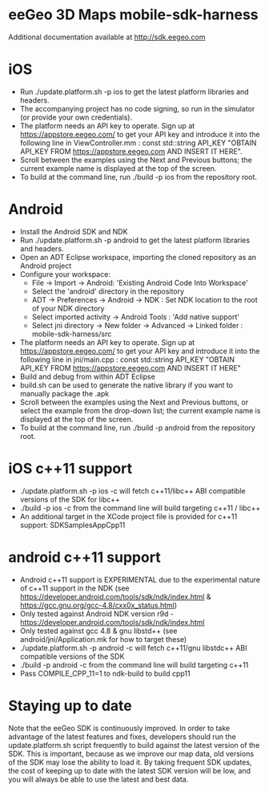 eeGeo 3D Maps mobile-sdk-harness
================================

Additional documentation available at http://sdk.eegeo.com

iOS
===

* Run ./update.platform.sh -p ios to get the latest platform libraries and headers.
* The accompanying project has no code signing, so run in the simulator (or provide your own credentials).
* The platform needs an API key to operate. Sign up at https://appstore.eegeo.com/ to get your API key and introduce it into the following line in ViewController.mm : 
	const std::string API_KEY "OBTAIN API_KEY FROM https://appstore.eegeo.com AND INSERT IT HERE".
* Scroll between the examples using the Next and Previous buttons; the current example name is displayed at the top of the screen.
* To build at the command line, run ./build -p ios from the repository root.

Android
=======

* Install the Android SDK and NDK
* Run ./update.platform.sh -p android to get the latest platform libraries and headers.
* Open an ADT Eclipse workspace, importing the cloned repository as an Android project
* Configure your workspace:
    * File -> Import -> Android: 'Existing Android Code Into Workspace'
    * Select the 'android' directory in the repository
    * ADT -> Preferences -> Android -> NDK : Set NDK location to the root of your NDK directory
    * Select imported activity -> Android Tools : 'Add native support'
    * Select jni directory -> New folder -> Advanced -> Linked folder : mobile-sdk-harness/src
* The platform needs an API key to operate. Sign up at https://appstore.eegeo.com/ to get your API key and introduce it into the following line in jni/main.cpp : 
	const std::string API_KEY "OBTAIN API_KEY FROM https://appstore.eegeo.com AND INSERT IT HERE"
* Build and debug from within ADT Eclipse
* build.sh can be used to generate the native library if you want to manually package the .apk
* Scroll between the examples using the Next and Previous buttons, or select the example from the drop-down list; the current example name is displayed at the top of the screen. 
* To build at the command line, run ./build -p android from the repository root.

iOS c++11 support
=================
* ./update.platform.sh -p ios -c will fetch c++11/libc++ ABI compatible versions of the SDK for libc++
* ./build -p ios -c from the command line will build targeting c++11 / libc++
* An additional target in the XCode project file is provided for c++11 support: SDKSamplesAppCpp11

android c++11 support
=====================
* Android c++11 support is EXPERIMENTAL due to the experimental nature of c++11 support in the NDK (see https://developer.android.com/tools/sdk/ndk/index.html & https://gcc.gnu.org/gcc-4.8/cxx0x_status.html)
* Only tested against Android NDK version r9d - https://developer.android.com/tools/sdk/ndk/index.html
* Only tested against gcc 4.8 & gnu libstd++ (see android/jni/Application.mk for how to target these)
* ./update.platform.sh -p android -c will fetch c++11/gnu libstdc++ ABI compatible versions of the SDK
* ./build -p android -c from the command line will build targeting c++11
* Pass COMPILE_CPP_11=1 to ndk-build to build cpp11

Staying up to date
==================
Note that the eeGeo SDK is continuously improved. In order to take advantage of the latest features and fixes, developers should run the update.platform.sh script frequently to build against the latest version of the SDK. This is important, because as we improve our map data, old versions of the SDK may lose the ability to load it. By taking frequent SDK updates, the cost of keeping up to date with the latest SDK version will be low, and you will always be able to use the latest and best data.
